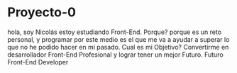 # Proyecto-0
hola, soy Nicolás
estoy estudiando Front-End.
Porque?
porque es un reto personal, y programar por este medio es el que me va a ayudar a superar lo que no he podido hacer en mi pasado.
Cual es mi Objetivo?
Convertirme en desarrollador Front-End Profesional y lograr tener un mejor Futuro.
Futuro Front-End Developer

